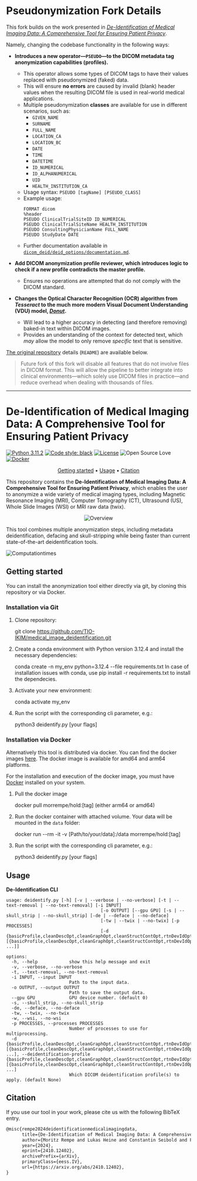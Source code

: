 # Pseudonymization Fork Details

This fork builds on the work presented in [_De-Identification of Medical Imaging Data: A Comprehensive Tool for Ensuring Patient Privacy_](https://arxiv.org/abs/2410.12402).

Namely, changing the codebase functionality in the following ways:

- **Introduces a new operator—`PSEUDO`—to the DICOM metadata tag anonymization capabilities (profiles).**

  - This operator allows some types of DICOM tags to have their values replaced with pseudonymized (faked) data.
  - This will ensure **no errors** are caused by invalid (blank) header values when the resulting DICOM file is used in real-world medical applications.
  - Multiple pseudonymization **classes** are available for use in different scenarios, such as:
    - `GIVEN_NAME`
    - `SURNAME`
    - `FULL_NAME`
    - `LOCATION_CA`
    - `LOCATION_BC`
    - `DATE`
    - `TIME`
    - `DATETIME`
    - `ID_NUMERICAL`
    - `ID_ALPHANUMERICAL`
    - `UID`
    - `HEALTH_INSTITUTION_CA`
  - Usage syntax: `PSEUDO [tagName] [PSEUDO_CLASS]`
  - Example usage:
    ```
    FORMAT dicom
    %header
    PSEUDO ClinicalTrialSiteID ID_NUMERICAL
    PSEUDO ClinicalTrialSiteName HEALTH_INSTITUTION
    PSEUDO ConsultingPhysicianName FULL_NAME
    PSEUDO StudyDate DATE
    ```
  - Further documentation available in [`dicom_deid/deid_options/documentation.md`](dicom_deid/deid_options/documentation.md).

- **Add DICOM anonymization profile reviewer, which introduces logic to check if a new profile contradicts the master profile.**
  - Ensures no operations are attempted that do not comply with the DICOM standard.
- **Changes the Optical Character Recognition (OCR) algorithm from _Tesseract_ to the much more modern Visual Document Understanding (VDU) model, [_Donut_](https://arxiv.org/abs/2111.15664).**
  - Will lead to a higher accuracy in detecting (and therefore removing) baked-in text within DICOM images.
  - Provides an understanding of the context for detected text, which _may_ allow the model to only remove _specific_ text that is sensitive.

[The original repository](https://github.com/TIO-IKIM/medical_image_deidentification) details (`README`) are available below.

> Future fork of this fork will disable all features that do not involve files in DICOM format. This will allow the pipeline to better integrate into clinical environments—which solely use DICOM files in practice—and reduce overhead when dealing with thousands of files.

---

# De-Identification of Medical Imaging Data: A Comprehensive Tool for Ensuring Patient Privacy

[![Python 3.11.2](https://img.shields.io/badge/python-3.10%20%7C%203.11%20%7C%203.12-blue)](https://www.python.org/downloads/release/python-3120/)
[![Code style: black](https://img.shields.io/badge/code%20style-black-000000.svg)](https://github.com/psf/black)
[![License](https://img.shields.io/badge/License-MIT-green.svg)](./LICENSE)
![Open Source Love][0c]
[![Docker](https://img.shields.io/badge/-Docker-46a2f1?style=flat-square&logo=docker&logoColor=white)](https://hub.docker.com/r/morrempe/hold)

[0c]: https://badges.frapsoft.com/os/v2/open-source.svg?v=103

<div align="center">

[Getting started](#getting-started) • [Usage](#usage) • [Citation](#citation)

</div>

This repository contains the **De-Identification of Medical Imaging Data: A Comprehensive Tool for Ensuring Patient Privacy**, which enables the user to anonymize a wide variety of medical imaging types, including Magnetic Resonance Imaging (MRI), Computer Tomography (CT), Ultrasound (US), Whole Slide Images (WSI) or MRI raw data (twix).

<div align="center">

![Overview](Figures/aam_pipeline-2.png)

</div>

This tool combines multiple anonymization steps, including metadata deidentification, defacing and skull-stripping while being faster than current state-of-the-art deidentification tools.

![Computationtimes](Figures/computation_times.png)

## Getting started

You can install the anonymization tool either directly via git, by cloning this repository or via Docker.

### Installation via Git

1. Clone repository:

   git clone https://github.com/TIO-IKIM/medical_image_deidentification.git

2. Create a conda environment with Python version 3.12.4 and install the necessary dependencies:

   conda create -n my_env python=3.12.4 --file requirements.txt
   In case of installation issues with conda, use pip install -r requirements.txt to install the dependecies.

3. Activate your new environment:

   conda activate my_env

4. Run the script with the corresponding cli parameter, e.g.:

   python3 deidentify.py [your flags]

### Installation via Docker

Alternatively this tool is distributed via docker. You can find the docker images [here](https://hub.docker.com/r/morrempe/hold). The docker image is available for amd64 and arm64 platforms.

For the installation and execution of the docker image, you must have [Docker](https://docs.docker.com/get-docker/) installed on your system.

1. Pull the docker image

   docker pull morrempe/hold:[tag] (either arm64 or amd64)

2. Run the docker container with attached volume. Your data will be mounted in the `data` folder:

   docker run --rm -it -v [Path/to/your/data]:/data morrempe/hold:[tag]

3. Run the script with the corresponding cli parameter, e.g.:

   python3 deidentify.py [your flags]

## Usage

**De-Identification CLI**

```
usage: deidentify.py [-h] [-v | --verbose | --no-verbose] [-t | --text-removal | --no-text-removal] [-i INPUT]
                                    [-o OUTPUT] [--gpu GPU] [-s | --skull_strip | --no-skull_strip] [-de | --deface | --no-deface]
                                    [-tw | --twix | --no-twix] [-p PROCESSES]
                                    [-d {basicProfile,cleanDescOpt,cleanGraphOpt,cleanStructContOpt,rtnDevIdOpt,rtnInstIdOpt,rtnLongFullDatesOpt,rtnLongModifDatesOpt,rtnPatCharsOpt,rtnSafePrivOpt,rtnUIDsOpt} [{basicProfile,cleanDescOpt,cleanGraphOpt,cleanStructContOpt,rtnDevIdOpt,rtnInstIdOpt,rtnLongFullDatesOpt,rtnLongModifDatesOpt,rtnPatCharsOpt,rtnSafePrivOpt,rtnUIDsOpt} ...]]

options:
  -h, --help            show this help message and exit
  -v, --verbose, --no-verbose
  -t, --text-removal, --no-text-removal
  -i INPUT, --input INPUT
                        Path to the input data.
  -o OUTPUT, --output OUTPUT
                        Path to save the output data.
  --gpu GPU             GPU device number. (default 0)
  -s, --skull_strip, --no-skull_strip
  -de, --deface, --no-deface
  -tw, --twix, --no-twix
  -w, --wsi, --no-wsi
  -p PROCESSES, --processes PROCESSES
                        Number of processes to use for multiprocessing.
  -d {basicProfile,cleanDescOpt,cleanGraphOpt,cleanStructContOpt,rtnDevIdOpt,rtnInstIdOpt,rtnLongFullDatesOpt,rtnLongModifDatesOpt,rtnPatCharsOpt,rtnSafePrivOpt,rtnUIDsOpt} [{basicProfile,cleanDescOpt,cleanGraphOpt,cleanStructContOpt,rtnDevIdOpt,rtnInstIdOpt,rtnLongFullDatesOpt,rtnLongModifDatesOpt,rtnPatCharsOpt,rtnSafePrivOpt,rtnUIDsOpt} ...], --deidentification-profile {basicProfile,cleanDescOpt,cleanGraphOpt,cleanStructContOpt,rtnDevIdOpt,rtnInstIdOpt,rtnLongFullDatesOpt,rtnLongModifDatesOpt,rtnPatCharsOpt,rtnSafePrivOpt,rtnUIDsOpt} [{basicProfile,cleanDescOpt,cleanGraphOpt,cleanStructContOpt,rtnDevIdOpt,rtnInstIdOpt,rtnLongFullDatesOpt,rtnLongModifDatesOpt,rtnPatCharsOpt,rtnSafePrivOpt,rtnUIDsOpt} ...]
                        Which DICOM deidentification profile(s) to apply. (default None)
```

## Citation

If you use our tool in your work, please cite us with the following BibTeX entry.

```latex
@misc{rempe2024deidentificationmedicalimagingdata,
      title={De-Identification of Medical Imaging Data: A Comprehensive Tool for Ensuring Patient Privacy},
      author={Moritz Rempe and Lukas Heine and Constantin Seibold and Fabian Hörst and Jens Kleesiek},
      year={2024},
      eprint={2410.12402},
      archivePrefix={arXiv},
      primaryClass={eess.IV},
      url={https://arxiv.org/abs/2410.12402},
}
```
